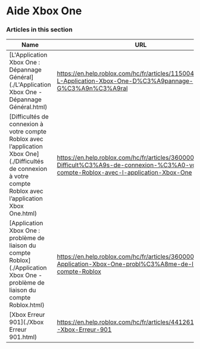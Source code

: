 # Aide Xbox One  
### Articles in this section
Name|URL
-|-
[L'Application Xbox One : Dépannage Général](./L'Application Xbox One - Dépannage Général.html) |https://en.help.roblox.com/hc/fr/articles/115004532866-L-Application-Xbox-One-D%C3%A9pannage-G%C3%A9n%C3%A9ral
[Difficultés de connexion à votre compte Roblox avec l’application Xbox One](./Difficultés de connexion à votre compte Roblox avec l’application Xbox One.html) |https://en.help.roblox.com/hc/fr/articles/360000334523-Difficult%C3%A9s-de-connexion-%C3%A0-votre-compte-Roblox-avec-l-application-Xbox-One
[Application Xbox One : problème de liaison du compte Roblox](./Application Xbox One - problème de liaison du compte Roblox.html) |https://en.help.roblox.com/hc/fr/articles/360000334603-Application-Xbox-One-probl%C3%A8me-de-liaison-du-compte-Roblox
[Xbox Erreur 901](./Xbox Erreur 901.html) |https://en.help.roblox.com/hc/fr/articles/4412614080532-Xbox-Erreur-901